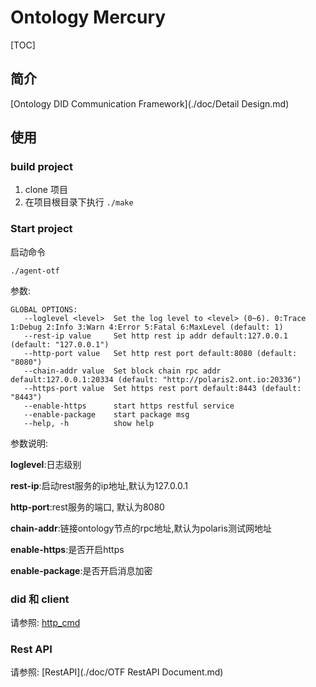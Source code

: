 # Ontology Mercury

[TOC]

## 简介

[Ontology DID Communication Framework](./doc/Detail Design.md)



## 使用

### build project

1. clone 项目
2. 在项目根目录下执行 ```./make```


### Start project

启动命令


```
./agent-otf
```


参数:


```
GLOBAL OPTIONS:
   --loglevel <level>  Set the log level to <level> (0~6). 0:Trace 1:Debug 2:Info 3:Warn 4:Error 5:Fatal 6:MaxLevel (default: 1)
   --rest-ip value     Set http rest ip addr default:127.0.0.1 (default: "127.0.0.1")
   --http-port value   Set http rest port default:8080 (default: "8080")
   --chain-addr value  Set block chain rpc addr default:127.0.0.1:20334 (default: "http://polaris2.ont.io:20336")
   --https-port value  Set https rest port default:8443 (default: "8443")
   --enable-https      start https restful service
   --enable-package    start package msg
   --help, -h          show help

```

参数说明:

**loglevel**:日志级别

**rest-ip**:启动rest服务的ip地址,默认为127.0.0.1

**http-port**:rest服务的端口, 默认为8080

**chain-addr**:链接ontology节点的rpc地址,默认为polaris测试网地址

**enable-https**:是否开启https

**enable-package**:是否开启消息加密



### did 和 client

请参照: [http_cmd](./cmd/manual.md)



### Rest API

请参照: [RestAPI](./doc/OTF RestAPI Document.md)

